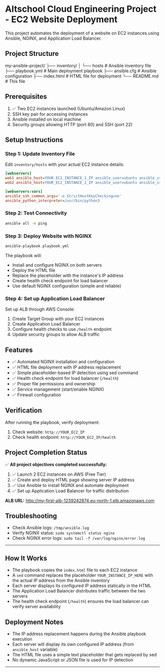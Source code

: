 # Altschool Cloud Engineering Project - EC2 Website Deployment

This project automates the deployment of a website on EC2 instances using Ansible, NGINX, and Application Load Balancer.

## Project Structure

my-ansible-project/
├── inventory/
│ └── hosts # Ansible inventory file
├── playbook.yml # Main deployment playbook
├── ansible.cfg # Ansible configuration
├── index.html # HTML file for deployment
└── README.md # This file

## Prerequisites

1. ✅ Two EC2 instances launched (Ubuntu/Amazon Linux)
2. SSH key pair for accessing instances
3. Ansible installed on local machine
4. Security groups allowing HTTP (port 80) and SSH (port 22)

## Setup Instructions

### Step 1: Update Inventory File

Edit `inventory/hosts` with your actual EC2 instance details:

```ini
[webservers]
web1 ansible_host=YOUR_EC2_INSTANCE_1_IP ansible_user=ubuntu ansible_ssh_private_key_file=~/.ssh/your-key.pem
web2 ansible_host=YOUR_EC2_INSTANCE_2_IP ansible_user=ubuntu ansible_ssh_private_key_file=~/.ssh/your-key.pem

[webservers:vars]
ansible_ssh_common_args='-o StrictHostKeyChecking=no'
ansible_python_interpreter=/usr/bin/python3
```

### Step 2: Test Connectivity

```bash
ansible all -m ping
```

### Step 3: Deploy Website with NGINX

```bash
ansible-playbook playbook.yml
```

The playbook will:

- Install and configure NGINX on both servers
- Deploy the HTML file
- Replace the placeholder with the instance's IP address
- Create health check endpoint for load balancer
- Use default NGINX configuration (simple and reliable)

### Step 4: Set up Application Load Balancer

Set up ALB through AWS Console:

1. Create Target Group with your EC2 instances
2. Create Application Load Balancer
3. Configure health checks to use `/health` endpoint
4. Update security groups to allow ALB traffic

## Features

- ✅ Automated NGINX installation and configuration
- ✅ HTML file deployment with IP address replacement
- ✅ Simple placeholder-based IP detection using sed command
- ✅ Health check endpoint for load balancer (`/health`)
- ✅ Proper file permissions and ownership
- ✅ Service management (start/enable NGINX)
- ✅ Firewall configuration

## Verification

After running the playbook, verify deployment:

1. Check website: `http://YOUR_EC2_IP`
2. Check health endpoint: `http://YOUR_EC2_IP/health`

## Project Completion Status

✅ **All project objectives completed successfully:**

1. ✅ Launch 2 EC2 instances on AWS (Free Tier)
2. ✅ Create and deploy HTML page showing server IP address
3. ✅ Use Ansible to install NGINX and automate deployment
4. ✅ Set up Application Load Balancer for traffic distribution

**ALB URL:** <http://my-first-alb-1239242874.eu-north-1.elb.amazonaws.com>

## Troubleshooting

- Check Ansible logs: `/tmp/ansible.log`
- Verify NGINX status: `sudo systemctl status nginx`
- Check NGINX error logs: `sudo tail -f /var/log/nginx/error.log`

---

## How It Works

- The playbook copies the `index.html` file to each EC2 instance
- A `sed` command replaces the placeholder `YOUR_INSTANCE_IP_HERE` with the actual IP address from the Ansible inventory
- Each server displays its configured IP address statically in the HTML
- The Application Load Balancer distributes traffic between the two servers
- The health check endpoint (`/health`) ensures the load balancer can verify server availability

## Deployment Notes

- The IP address replacement happens during the Ansible playbook execution
- Each server will display its own configured IP address (from `ansible_host` variable)
- The HTML file uses a simple text placeholder that gets replaced by sed
- No dynamic JavaScript or JSON file is used for IP detection

---
